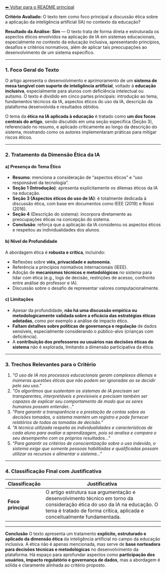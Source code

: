 [⬅ Voltar para o README principal](../README.md)

**Critério Avaliado:**
O texto tem como foco principal a discussão ética sobre a aplicação da inteligência artificial (IA) no contexto da educação?

**Resultado da Análise:**
**Sim** — O texto trata de forma direta e estruturada os aspectos éticos envolvidos na aplicação de IA em sistemas educacionais, especialmente no contexto da educação inclusiva, apresentando princípios, desafios e critérios normativos, além de aplicar tais preocupações ao desenvolvimento de um sistema específico.

---

### 1. Foco Geral do Texto

O artigo apresenta o desenvolvimento e aprimoramento de um **sistema de mesa tangível com suporte de inteligência artificial**, voltado à **educação inclusiva**, especialmente para alunos com deficiência intelectual ou autismo. O texto é dividido em cinco partes principais: introdução ao tema, fundamentos técnicos da IA, aspectos éticos do uso da IA, descrição da plataforma desenvolvida e resultados obtidos.

O tema da **ética na IA aplicada à educação** é tratado como **um dos focos centrais do artigo**, sendo discutido em uma seção específica (Seção 3), referenciado no resumo, e aplicado criticamente ao longo da descrição do sistema, mostrando como os autores implementaram práticas para mitigar riscos éticos.

---

### 2. Tratamento da Dimensão Ética da IA

#### a) Presença do Tema Ético

* **Resumo**: menciona a consideração de “aspectos éticos” e “uso responsável da tecnologia”.
* **Seção 1 (Introdução)**: apresenta explicitamente os dilemas éticos da IA na educação.
* **Seção 3 (Aspectos éticos do uso de IA)**: é totalmente dedicada à discussão ética, com base em documentos como IEEE (2019) e Rossi (2016).
* **Seção 4** (Descrição do sistema): incorpora diretamente as preocupações éticas na concepção do sistema.
* **Conclusão**: reforça que a aplicação da IA considerou os aspectos éticos e respeitou as individualidades dos alunos.

#### b) Nível de Profundidade

A abordagem ética é **robusta e crítica**, incluindo:

* Reflexões sobre **viés, privacidade e autonomia**.
* Referência a princípios normativos internacionais (IEEE).
* Adoção de **mecanismos técnicos e metodológicos** no sistema para lidar com ética (e.g., logs de decisão, restrições de acesso, confronto entre análise do professor e IA).
* Discussão sobre o desafio de representar valores computacionalmente.

#### c) Limitações

* Apesar da profundidade, **não há uma discussão empírica ou metodologicamente validada sobre a eficácia das estratégias éticas adotadas**, como por exemplo a análise de impacto ético.
* **Faltam detalhes sobre políticas de governança e regulação** de dados sensíveis, especialmente considerando o público-alvo (crianças com deficiência).
* A **contribuição dos professores ou usuários nas decisões éticas do sistema** não é explorada, limitando a dimensão participativa da ética.

---

### 3. Trechos Relevantes para o Critério

1. *"O uso de IA nos processos educacionais geram complexos dilemas e inúmeras questões éticas que não podem ser ignoradas ao se decidir pelo seu uso."*
2. *"Os algoritmos que sustentam os sistemas de IA precisam ser transparentes, interpretáveis e previsíveis e precisam também ser capazes de explicar seu comportamento de modo que os seres humanos possam entender..."*
3. *"Para garantir a transparência e a prestação de contas sobre as decisões tomadas, o sistema mantém um registro e pode fornecer relatórios de todas as tomadas de decisão."*
4. *"A técnica utilizada respeita as individualidades e características de cada aluno para avaliar a aprendizagem, pois só analisa e compara o seu desempenho com os próprios resultados..."*
5. *"Para garantir os critérios de conscientização sobre o uso indevido, o sistema exige que somente pessoas habilitadas e qualificadas possam utilizar os recursos e alimentar o sistema..."*

---

### 4. Classificação Final com Justificativa

| **Classificação**  | **Justificativa**                                                                                                                                                                                  |
| ------------------ | -------------------------------------------------------------------------------------------------------------------------------------------------------------------------------------------------- |
| **Foco principal** | O artigo estrutura sua argumentação e desenvolvimento técnico em torno da consideração ética do uso da IA na educação. O tema é tratado de forma crítica, aplicada e conceitualmente fundamentada. |

---

**Conclusão**
O texto apresenta um tratamento **explícito, estruturado e aplicado da dimensão ética** da inteligência artificial no campo da educação inclusiva. A ética não é apenas mencionada, mas serve de **base norteadora para decisões técnicas e metodológicas** no desenvolvimento da plataforma. Há espaço para aprofundar aspectos como **participação dos usuários, impacto regulatório e governança de dados**, mas a abordagem é sólida e claramente alinhada ao critério proposto.
